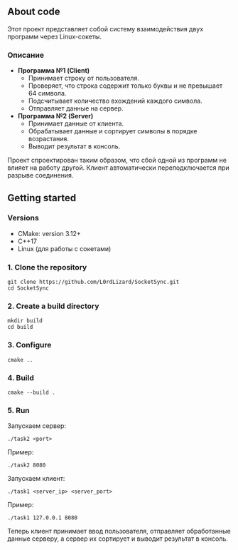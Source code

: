 ## About code

Этот проект представляет собой систему взаимодействия двух программ через Linux-сокеты.

### Описание
- **Программа №1 (Client)**
  - Принимает строку от пользователя.
  - Проверяет, что строка содержит только буквы и не превышает 64 символа.
  - Подсчитывает количество вхождений каждого символа.
  - Отправляет данные на сервер.
- **Программа №2 (Server)**
  - Принимает данные от клиента.
  - Обрабатывает данные и сортирует символы в порядке возрастания.
  - Выводит результат в консоль.

Проект спроектирован таким образом, что сбой одной из программ не влияет на работу другой. Клиент автоматически переподключается при разрыве соединения.

## Getting started

### Versions
- CMake: version 3.12+
- C++17
- Linux (для работы с сокетами)

### 1. Clone the repository
```
git clone https://github.com/L0rdLizard/SocketSync.git
cd SocketSync
```

### 2. Create a build directory
```
mkdir build
cd build
```

### 3. Configure
```
cmake ..
```

### 4. Build
```
cmake --build .
```

### 5. Run
Запускаем сервер:
```
./task2 <port>
```
Пример:
```
./task2 8080
```

Запускаем клиент:
```
./task1 <server_ip> <server_port>
```
Пример:
```
./task1 127.0.0.1 8080
```

Теперь клиент принимает ввод пользователя, отправляет обработанные данные серверу, а сервер их сортирует и выводит результат в консоль.

